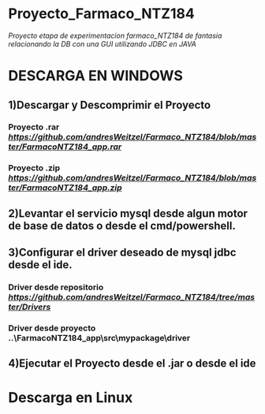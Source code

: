 # Proyecto_Farmaco_NTZ184
*Proyecto  etapa de experimentacion farmaco_NTZ184 de fantasia relacionando la DB con una GUI utilizando JDBC en JAVA*

# DESCARGA EN WINDOWS

## 1)Descargar y Descomprimir el Proyecto
### Proyecto .rar ***https://github.com/andresWeitzel/Farmaco_NTZ184/blob/master/FarmacoNTZ184_app.rar***
### Proyecto .zip ***https://github.com/andresWeitzel/Farmaco_NTZ184/blob/master/FarmacoNTZ184_app.zip***


## 2)Levantar el servicio mysql desde algun motor de base de datos o desde el cmd/powershell.


## 3)Configurar el driver deseado de mysql jdbc desde el ide.


### Driver desde repositorio ***https://github.com/andresWeitzel/Farmaco_NTZ184/tree/master/Drivers*** 

### Driver desde proyecto **..\FarmacoNTZ184_app\src\mypackage\driver**


## 4)Ejecutar el Proyecto desde el .jar o desde el ide

# Descarga en Linux
